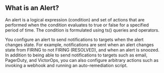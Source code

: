 ## What is an Alert?

An alert is a logical expression (condition) and set of actions that are performed when the condition evaluates to true
or false for a specified period of time. The condition is formulated using ts() queries and operators.

You configure an alert to send notifications to targets when the alert changes state. For example, notifications are
sent when an alert changes state from FIRING to not FIRING (RESOLVED), and when an alert is snoozed. In addition to being
able to send notifications to targets such as email, PagerDuty, and VictorOps, you can also configure arbitrary
actions such as invoking a webhook and running an auto-remediation script.

